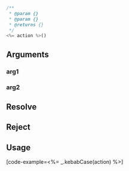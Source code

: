 ```javascript
/**
 * @param {}
 * @param {}
 * @returns {}
 */
<%= action %>()
```

## Arguments

### arg1

### arg2

## Resolve

## Reject

## Usage

[code-example=<%= _.kebabCase(action) %>]

